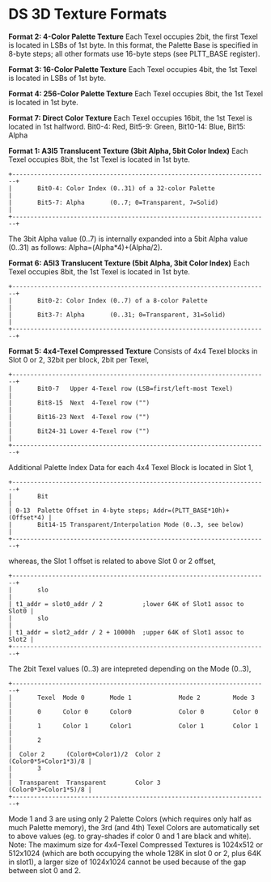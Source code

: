 # DS 3D Texture Formats


**Format 2: 4-Color Palette Texture**
Each Texel occupies 2bit, the first Texel is located in LSBs of 1st
byte.
In this format, the Palette Base is specified in 8-byte steps; all other
formats use 16-byte steps (see PLTT_BASE register).

**Format 3: 16-Color Palette Texture**
Each Texel occupies 4bit, the 1st Texel is located in LSBs of 1st byte.

**Format 4: 256-Color Palette Texture**
Each Texel occupies 8bit, the 1st Texel is located in 1st byte.

**Format 7: Direct Color Texture**
Each Texel occupies 16bit, the 1st Texel is located in 1st halfword.
Bit0-4: Red, Bit5-9: Green, Bit10-14: Blue, Bit15: Alpha

**Format 1: A3I5 Translucent Texture (3bit Alpha, 5bit Color Index)**
Each Texel occupies 8bit, the 1st Texel is located in 1st byte.

```
+-----------------------------------------------------------------------+
|       Bit0-4: Color Index (0..31) of a 32-color Palette               |
|       Bit5-7: Alpha       (0..7; 0=Transparent, 7=Solid)              |
+-----------------------------------------------------------------------+
```

The 3bit Alpha value (0..7) is internally expanded into a 5bit Alpha
value (0..31) as follows: Alpha=(Alpha\*4)+(Alpha/2).

**Format 6: A5I3 Translucent Texture (5bit Alpha, 3bit Color Index)**
Each Texel occupies 8bit, the 1st Texel is located in 1st byte.

```
+-----------------------------------------------------------------------+
|       Bit0-2: Color Index (0..7) of a 8-color Palette                 |
|       Bit3-7: Alpha       (0..31; 0=Transparent, 31=Solid)            |
+-----------------------------------------------------------------------+
```


**Format 5: 4x4-Texel Compressed Texture**
Consists of 4x4 Texel blocks in Slot 0 or 2, 32bit per block, 2bit per
Texel,

```
+-----------------------------------------------------------------------+
|       Bit0-7   Upper 4-Texel row (LSB=first/left-most Texel)          |
|       Bit8-15  Next  4-Texel row ("")                                 |
|       Bit16-23 Next  4-Texel row ("")                                 |
|       Bit24-31 Lower 4-Texel row ("")                                 |
+-----------------------------------------------------------------------+
```

Additional Palette Index Data for each 4x4 Texel Block is located in
Slot 1,

```
+-----------------------------------------------------------------------+
|       Bit                                                             |
| 0-13  Palette Offset in 4-byte steps; Addr=(PLTT_BASE*10h)+(Offset*4) |
|       Bit14-15 Transparent/Interpolation Mode (0..3, see below)       |
+-----------------------------------------------------------------------+
```

whereas, the Slot 1 offset is related to above Slot 0 or 2 offset,

```
+-----------------------------------------------------------------------+
|       slo                                                             |
| t1_addr = slot0_addr / 2           ;lower 64K of Slot1 assoc to Slot0 |
|       slo                                                             |
| t1_addr = slot2_addr / 2 + 10000h  ;upper 64K of Slot1 assoc to Slot2 |
+-----------------------------------------------------------------------+
```

The 2bit Texel values (0..3) are intepreted depending on the Mode
(0..3),

```
+-----------------------------------------------------------------------+
|       Texel  Mode 0       Mode 1             Mode 2         Mode 3    |
|       0      Color 0      Color0             Color 0        Color 0   |
|       1      Color 1      Color1             Color 1        Color 1   |
|       2                                                               |
|  Color 2      (Color0+Color1)/2  Color 2        (Color0*5+Color1*3)/8 |
|       3                                                               |
|  Transparent  Transparent        Color 3        (Color0*3+Color1*5)/8 |
+-----------------------------------------------------------------------+
```

Mode 1 and 3 are using only 2 Palette Colors (which requires only half
as much Palette memory), the 3rd (and 4th) Texel Colors are
automatically set to above values (eg. to gray-shades if color 0 and 1
are black and white).
Note: The maximum size for 4x4-Texel Compressed Textures is 1024x512 or
512x1024 (which are both occupying the whole 128K in slot 0 or 2, plus
64K in slot1), a larger size of 1024x1024 cannot be used because of the
gap between slot 0 and 2.



